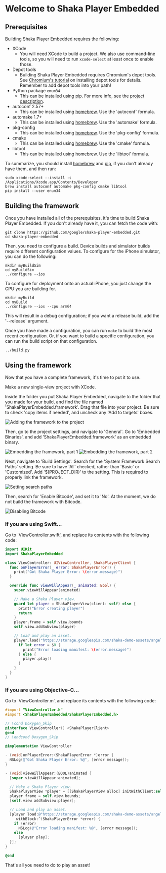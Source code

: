 # Welcome to Shaka Player Embedded

## Prerequisites

Building Shaka Player Embedded requires the following:

* XCode
  * You will need XCode to build a project. We also use command-line tools, so
     you will need to run `xcode-select` at least once to enable those.
* Depot tools
  * Building Shaka Player Embedded requires Chromium's depot tools.
    See [Chromium's tutorial] on installing depot tools for details.
    Remember to add depot tools into your path!
* Python package `enum34`
  * This can be installed using [pip]. For more info, see the
    [project description].
* autoconf 2.57+
  * This can be installed using [homebrew]. Use the 'autoconf' formula.
* automake 1.7+
  * This can be installed using [homebrew]. Use the 'automake' formula.
* pkg-config
  * This can be installed using [homebrew]. Use the 'pkg-config' formula.
* cmake
  * This can be installed using [homebrew]. Use the 'cmake' formula.
* libtool
  * This can be installed using [homebrew]. Use the 'libtool' formula.

To summarize, you should install [homebrew] and [pip], if you don't already have
them, and then run:

```shell
sudo xcode-select --install -s /Applications/Xcode.app/Contents/Developer
brew install autoconf automake pkg-config cmake libtool
pip install --user enum34
```

## Building the framework

Once you have installed all of the prerequisites, it's time to build Shaka
Player Embedded.
If you don't already have it, you can fetch the code with:

```shell
git clone https://github.com/google/shaka-player-embedded.git
cd shaka-player-embedded
```

Then, you need to configure a build. Device builds and simulator builds require
different configuration values.
To configure for the iPhone simulator, you can do the following:

```shell
mkdir myBuildSim
cd myBuildSim
../configure --ios
```

To configure for deployment onto an actual iPhone, you just change the CPU you
are building for.

```shell
mkdir myBuild
cd myBuild
../configure --ios --cpu arm64
```

This will result in a debug configuration; if you want a release build, add the
'--release' argument.

Once you have made a configuration, you can run `make` to build the most recent
configuration. Or, if you want to build a specific configuration, you can run
the build script on that configuration.

```shell
../build.py
```

## Using the framework

Now that you have a complete framework, it's time to put it to use.

Make a new single-view project with XCode.

Inside the folder you put Shaka Player Embedded, navigate to the folder that you
made for your build, and find the file named 'ShakaPlayerEmbedded.framework'.
Drag that file into your project. Be sure to check 'copy items if needed', and
uncheck any 'Add to targets' boxes.

![Adding the framework to the project](tutorial-add-file.png)

Then, go to the project settings, and navigate to 'General'. Go to 'Embedded
Binaries', and add 'ShakaPlayerEmbedded.framework' as an embedded binary.

![Embedding the framework, part 1](tutorial-embed-binaries-1.png)
![Embedding the framework, part 2](tutorial-embed-binaries-2.png)

Next, navigate to 'Build Settings'. Search for the 'System Framework Search
Paths' setting. Be sure to have 'All' checked, rather than 'Basic' or
'Customized'. Add '\$(PROJECT_DIR)' to the setting. This is required to properly
link the framework.

![Setting search paths](tutorial-search-paths.png)

Then, search for 'Enable Bitcode', and set it to 'No'. At the moment, we do not
build the framework with Bitcode.

![Disabling Bitcode](tutorial-disable-bitcode.png)

### If you are using Swift...

Go to 'ViewController.swift', and replace its contents with the following code:

```swift
import UIKit
import ShakaPlayerEmbedded

class ViewController: UIViewController, ShakaPlayerClient {
  func onPlayerError(_ error: ShakaPlayerError!) {
    print("Got Shaka Player Error: \(error.message)")
  }

  override func viewWillAppear(_ animated: Bool) {
    super.viewWillAppear(animated)

    // Make a Shaka Player view.
    guard let player = ShakaPlayerView(client: self) else {
      print("Error creating player")
      return
    }
    player.frame = self.view.bounds
    self.view.addSubview(player)

    // Load and play an asset.
    player.load("https://storage.googleapis.com/shaka-demo-assets/angel-one/dash.mpd") {
      if let error = $0 {
        print("Error loading manifest: \(error.message)")
      } else {
        player.play()
      }
    }
  }
}
```

### If you are using Objective-C...

Go to 'ViewController.m', and replace its contents with the following code:

```objective-c
#import "ViewController.h"
#import <ShakaPlayerEmbedded/ShakaPlayerEmbedded.h>

// \cond Doxygen_Skip
@interface ViewController() <ShakaPlayerClient>
@end
// \endcond Doxygen_Skip

@implementation ViewController

- (void)onPlayerError:(ShakaPlayerError *)error {
  NSLog(@"Got Shaka Player Error: %@", [error message]);
}

- (void)viewWillAppear:(BOOL)animated {
  [super viewWillAppear:animated];

  // Make a Shaka Player view.
  ShakaPlayerView *player = [[ShakaPlayerView alloc] initWithClient:self];
  player.frame = self.view.bounds;
  [self.view addSubview:player];

  // Load and play an asset.
  [player load:@"https://storage.googleapis.com/shaka-demo-assets/angel-one/dash.mpd"
     withBlock:^(ShakaPlayerError *error) {
    if (error)
      NSLog(@"Error loading manifest: %@", [error message]);
    else
      [player play];
  }];
}

@end
```

That's all you need to do to play an asset!

[Chromium's tutorial]: https://www.chromium.org/developers/how-tos/install-depot-tools
[pip]: https://pypi.org/project/pip/
[project description]: https://pypi.org/project/enum34/
[homebrew]: https://brew.sh/

<!-- TODO: Future tutorials for the following topics:
           Controls (play, pause, volume control, captions, etc)
           Configuration
           Interfacing with the C++ layer (advanced tutorial) -->

